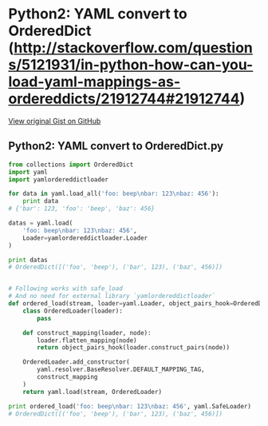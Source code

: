 # Python2: YAML convert to OrderedDict (http://stackoverflow.com/questions/5121931/in-python-how-can-you-load-yaml-mappings-as-ordereddicts/21912744#21912744)

[View original Gist on GitHub](https://gist.github.com/Integralist/f6ff300dd586d40bf3584183f419b09e)

## Python2: YAML convert to OrderedDict.py

```python
from collections import OrderedDict
import yaml
import yamlordereddictloader

for data in yaml.load_all('foo: beep\nbar: 123\nbaz: 456'):
    print data
# {'bar': 123, 'foo': 'beep', 'baz': 456}

datas = yaml.load(
    'foo: beep\nbar: 123\nbaz: 456',
    Loader=yamlordereddictloader.Loader
)

print datas
# OrderedDict([('foo', 'beep'), ('bar', 123), ('baz', 456)])


# Following works with safe_load
# And no need for external library `yamlordereddictloader`
def ordered_load(stream, loader=yaml.Loader, object_pairs_hook=OrderedDict):
    class OrderedLoader(loader):
        pass

    def construct_mapping(loader, node):
        loader.flatten_mapping(node)
        return object_pairs_hook(loader.construct_pairs(node))

    OrderedLoader.add_constructor(
        yaml.resolver.BaseResolver.DEFAULT_MAPPING_TAG,
        construct_mapping
    )
    return yaml.load(stream, OrderedLoader)

print ordered_load('foo: beep\nbar: 123\nbaz: 456', yaml.SafeLoader)
# OrderedDict([('foo', 'beep'), ('bar', 123), ('baz', 456)])
```

